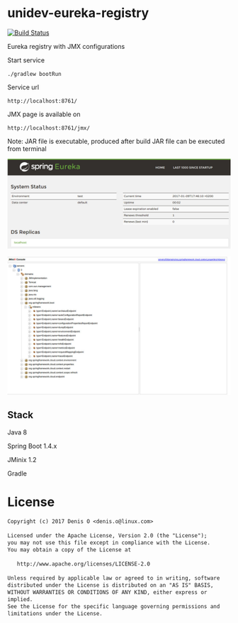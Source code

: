 # unidev-eureka-registry

[![Build Status](https://travis-ci.org/universal-development/unidev-eureka-registry.svg?branch=master)](https://travis-ci.org/universal-development/unidev-eureka-registry)

Eureka registry with JMX configurations

Start service

```
./gradlew bootRun
```

Service url
```
http://localhost:8761/
```

JMX page is available on
```
http://localhost:8761/jmx/
```

Note: JAR file is executable, produced after build JAR file can be executed from terminal

![Eureka](docs/eureka.jpg)

![JMX](docs/jmx.jpg)

## Stack

Java 8

Spring Boot 1.4.x

JMinix 1.2

Gradle 

License
=======
 
    Copyright (c) 2017 Denis O <denis.o@linux.com>
 
    Licensed under the Apache License, Version 2.0 (the "License");
    you may not use this file except in compliance with the License.
    You may obtain a copy of the License at
 
       http://www.apache.org/licenses/LICENSE-2.0
 
    Unless required by applicable law or agreed to in writing, software
    distributed under the License is distributed on an "AS IS" BASIS,
    WITHOUT WARRANTIES OR CONDITIONS OF ANY KIND, either express or implied.
    See the License for the specific language governing permissions and
    limitations under the License.
